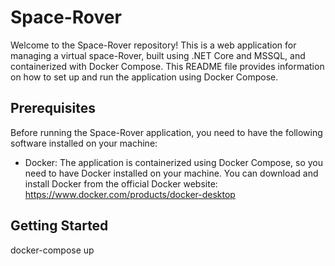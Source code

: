 
# Space-Rover

Welcome to the Space-Rover repository! This is a web application for managing a virtual space-Rover, built using .NET Core and MSSQL, and containerized with Docker Compose. This README file provides information on how to set up and run the application using Docker Compose.

## Prerequisites

Before running the Space-Rover application, you need to have the following software installed on your machine:

- Docker: The application is containerized using Docker Compose, so you need to have Docker installed on your machine. You can download and install Docker from the official Docker website: https://www.docker.com/products/docker-desktop

## Getting Started

docker-compose up
